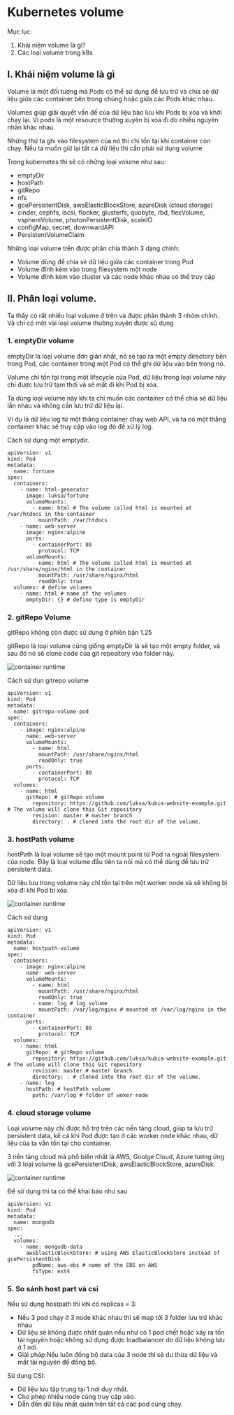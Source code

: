# Kubernetes volume

Mục lục:
1. Khái niệm volume là gì?
2. Các loại volume trong k8s

## I. Khái niệm volume là gì

Volume là một đối tượng mà Pods có thể sử dụng để lưu trữ và chia sẻ dữ liệu giữa các container bên trong chúng hoặc giữa các Pods khác nhau. 

Volumes giúp giải quyết vấn đề của dữ liệu bảo lưu khi Pods bị xóa và khởi chạy lại. Vì pods là một resource thường xuyên bị xóa đi do nhiều nguyên nhân khác nhau.

Những thứ ta ghi vào filesystem của nó thì chỉ tồn tại khi container còn chạy. Nếu ta muốn giữ lại tất cả dữ liệu thì cần phải sử dụng volume

Trong kubernetes thì sẽ có những loại volume như sau:
- emptyDir
- hostPath
- gitRepo
- nfs
- gcePersistentDisk, awsElasticBlockStore, azureDisk (cloud storage)
- cinder, cephfs, iscsi, flocker, glusterfs, quobyte, rbd, flexVolume, vsphereVolume, photonPersistentDisk, scaleIO
- configMap, secret, downwardAPI
- PersistentVolumeClaim

Những loại volume trên được phân chia thành 3 dạng chính:
- Volume dùng để chia sẻ dữ liệu giữa các container trong Pod
- Volume đính kèm vào trong filesystem một node
- Volume đính kèm vào cluster và các node khác nhau có thể truy cập

## II. Phân loại volume.
Ta thấy có rất nhiều loại volume ở trên và được phân thành 3 nhóm chính. Và chỉ có một vài loại volume thường xuyên được sử dụng 

### 1. emptyDir volume
emptyDir là loại volume đơn giản nhất, nó sẽ tạo ra một empty directory bên trong Pod, các container trong một Pod có thể ghi dữ liệu vào bên trong nó. 

Volume chỉ tồn tại trong một lifecycle của Pod, dữ liệu trong loại volume này chỉ được lưu trữ tạm thời và sẽ mất đi khi Pod bị xóa. 

Ta dùng loại volume này khi ta chỉ muốn các container có thể chia sẻ dữ liệu lẫn nhau và không cần lưu trữ dữ liệu lại. 

Ví dụ là dữ liệu log từ một thằng container chạy web API, và ta có một thằng container khác sẽ truy cập vào log đó để xử lý log.

Cách sử dụng một emptydir.
```
apiVersion: v1
kind: Pod
metadata:
  name: fortune
spec:
  containers:
    - name: html-generator
      image: luksa/fortune
      volumeMounts:
        - name: html # The volume called html is mounted at /var/htdocs in the container
          mountPath: /var/htdocs
    - name: web-server
      image: nginx:alpine
      ports:
        - containerPort: 80
          protocol: TCP
      volumeMounts:
        - name: html # The volume called html is mounted at /usr/share/nginx/html in the container
          mountPath: /usr/share/nginx/html
          readOnly: true
  volumes: # define volumes
    - name: html # name of the volumes
      emptyDir: {} # define type is emptyDir
```


### 2.  gitRepo Volume
gitRepo không còn được sử dụng ở phiên bản 1.25

gitRepo là loại volume cũng giống emptyDir là sẽ tạo một empty folder, và sau đó nó sẽ clone code của git repository vào folder này.

![container runtime](https://github.com/Duc-NA/PythonStudy/blob/main/Document/Document_Images/K8S/gitrepo_volume.png)

Cách sử dụn gitrepo volume

```
apiVersion: v1
kind: Pod
metadata:
  name: gitrepo-volume-pod
spec:
  containers:
    - image: nginx:alpine
      name: web-server
      volumeMounts:
        - name: html
          mountPath: /usr/share/nginx/html
          readOnly: true
      ports:
        - containerPort: 80
          protocol: TCP
  volumes:
    - name: html
      gitRepo: # gitRepo volume
        repository: https://github.com/luksa/kubia-website-example.git # The volume will clone this Git repository
        revision: master # master branch
        directory: . # cloned into the root dir of the volume.
```

### 3. hostPath volume
hostPath là loại volume sẽ tạo một mount point từ Pod ra ngoài filesystem của node. Đây là loại volume đầu tiên ta nói mà có thể dùng để lưu trữ persistent data. 

Dữ liệu lưu trong volume này chỉ tồn tại trên một worker node và sẽ không bị xóa đi khi Pod bị xóa.

![container runtime](https://github.com/Duc-NA/PythonStudy/blob/main/Document/Document_Images/K8S/08_hostpath_volume.png)

Cách sử dụng 
```
apiVersion: v1
kind: Pod
metadata:
  name: hostpath-volume
spec:
  containers:
    - image: nginx:alpine
      name: web-server
      volumeMounts:
        - name: html
          mountPath: /usr/share/nginx/html
          readOnly: true
        - name: log # log volume
          mountPath: /var/log/nginx # mounted at /var/log/nginx in the container
      ports:
        - containerPort: 80
          protocol: TCP
  volumes:
    - name: html
      gitRepo: # gitRepo volume
        repository: https://github.com/luksa/kubia-website-example.git # The volume will clone this Git repository
        revision: master # master branch
        directory: . # cloned into the root dir of the volume.
    - name: log
      hostPath: # hostPath volume
        path: /var/log # folder of woker node
```

### 4.  cloud storage volume
Loại volume này chỉ được hỗ trợ trên các nền tảng cloud, giúp ta lưu trữ persistent data, kể cả khi Pod được tạo ở các worker node khác nhau, dữ liệu của ta vẫn tồn tại cho container. 

3 nền tảng cloud mà phổ biến nhất là AWS, Goolge Cloud, Azure tương ứng với 3 loại volume là gcePersistentDisk, awsElasticBlockStore, azureDisk.

![container runtime](https://github.com/Duc-NA/PythonStudy/blob/main/Document/Document_Images/K8S/09_cloud_volume.png)

Để sử dụng thì ta có thể khai báo như sau 
```
apiVersion: v1
kind: Pod
metadata:
  name: mongodb
spec:
  ...
  volumes:
    - name: mongodb-data
      awsElasticBlockStore: # using AWS ElasticBlockStore instead of gcePersistentDisk
        pdName: aws-ebs # name of the EBS on AWS
        fsType: ext4
```


### 5. So sánh host part và csi 
Nếu sử dụng hostpath thì khi có replicas = 3: 
- Nếu 3 pod chạy ở 3 node khác nhau thì sẽ map tới 3 folder lưu trữ khác nhau
- Dữ liệu sẽ không được nhất quán nếu như có 1 pod chết hoặc xảy ra tốn tài nguyên hoặc không sử dụng được loadbalancer do dữ liệu không lưu ở 1 nơi. 
- Giải pháp:Nếu luôn đồng bộ data của 3 node thì sẽ dư thừa dữ liệu và mất tài nguyên để đồng bộ. 

Sử dụng CSI: 
- Dữ liệu lưu tập trung tại 1 nơi duy nhất. 
- Cho phép nhiều node cùng truy cập vào. 
- Dẫn đến dữ liệu nhất quán trên tất cả các pod cùng chạy.